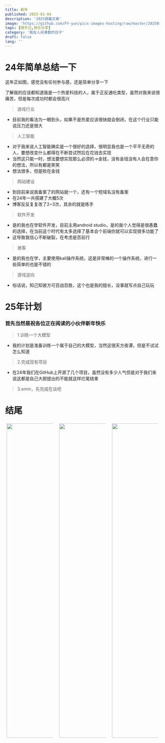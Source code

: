 ```yaml
---
title: 新年
published: 2025-01-04
description: '2025首篇文章'
image: 'https://github.com/FY-yun/picx-images-hosting/raw/master/20250104/6325577041721805572_120.3gohaftloh.webp'
tags: [随手记,快乐分享]
category: '我在人间凑数的日子'
draft: false 
lang: ''
---
```


# 24年简单总结一下

这年正如图，感觉没有任何参与感，还是简单分享一下

了解我的应该都知道我是一个热爱科技的人，属于正反通吃类型，虽然对我来说很痛苦，但是每次成功时都会很高兴

> 游戏行业
- 目前我的看法为一眼到头，如果不是热爱应该很快就会倒闭，在这个行业只能说压力还是很大
> 人工智能
- 对于我来说人工智能确实是一个很好的选择，很明显我也是一个平平无奇的人，要想改变什么都得在不断尝试然后在花钱去实现
 - 当然这只能一时，想法要想实现那么必须的->金钱，没有金钱没有人会在意你的想法，所以有都是笑笑
 - 想法很多，但是败在金钱
> 网站建设
- 到目前来说我备案了的网站就一个，还有一个短域名没有备案
- 在24年一共搭建了大概5次
- 博客反反复复改了2~3次，其余的就是练手
> 软件开发
- 是的我也在学软件开发，目前主用android studio，是的我个人觉得是很愚蠢的选择，在当前这个时代有太多选择了基本会个前端你就可以实现很多功能了
- 这导致我信心不断破裂，在考虑是否前行
> 骇客
- 是的我也在学，主要使用kali操作系统，这是非常棒的一个操作系统，进行一些简单的也是不错的
> 游戏逆向
- 俗话说，知己知彼方可百战百胜，这个也是我的擅长，没事就写点自己玩玩

# 25年计划

### 首先当然是祝各位正在阅读的小伙伴新年快乐

> 1.训练一个大模型
- 我的计划是准备训练一个属于自己的大模型，当然这很天方夜谭，但是不试试怎么知道
> 2.完成现有项目
- 在24年我们在GitHub上开源了几个项目，虽然没有多少人气但是对于我们来说这都是自己大胆提出的不能就这样烂尾结束
> 3.emm，先完成在谈吧

# 结尾

<div style="display: flex; justify-content: space-between;">
  <img src="https://1drv.ms/i/c/2182f48b953d36f8/IQRO5pZxregFSb--lHp4x6K5Acw8_200pzgxiSIbjdto0oo?width=1024" width="1024" height="auto" style="flex: 1; max-width: 30%; margin: 5px;" />
  <img src="https://1drv.ms/i/c/2182f48b953d36f8/IQQWPqwcmqOnSI3T5SkOFRuZASVPWWM-A7DAD1RghqOep3w?width=1024" width="1024" height="auto" style="flex: 1; max-width: 30%; margin: 5px;" />
  <img src="https://1drv.ms/i/c/2182f48b953d36f8/IQS63nSJ0gY0QJUEWbD3nRbiAQYo-fXBzusr9PTUbafh7-M?width=1024" width="1024" height="auto" style="flex: 1; max-width: 30%; margin: 5px;" />
</div>
